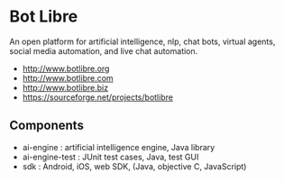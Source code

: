 # Bot Libre
An open platform for artificial intelligence, nlp, chat bots, virtual agents, social media automation, and live chat automation.

* http://www.botlibre.org
* http://www.botlibre.com
* http://www.botlibre.biz
* https://sourceforge.net/projects/botlibre

## Components

* ai-engine : artificial intelligence engine, Java library
* ai-engine-test : JUnit test cases, Java, test GUI
* sdk : Android, iOS, web SDK, (Java, objective C, JavaScript)
